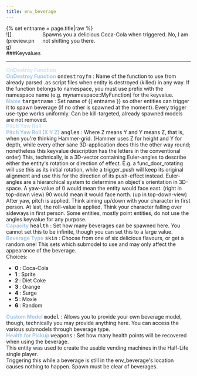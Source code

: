 ```yaml
---
title: env_beverage
---
```

<div>{% set entname = page.title|raw %}</div>
<div class="container previewimg">
<div class="columns">
<div class="imagepadding column col-auto" markdown="1">![](preview.png)</div>
<div class="column entityentry" markdown="1">Spawns you a delicious Coca-Cola when triggered. No, I am not shitting you there.</div>
</div>
</div>
###Keyvalues
<hr>
<div class="accordion entityentry">
<input type="checkbox" id="accordion-1" name="accordion-checkbox" hidden>
<label class="accordion-header" for="accordion-1">
<span style="color:#cae4fc;"><b>OnDestroy Function</b></span>
<i class="icon icon-arrow-right mr-1"></i>
</label>
<div class="accordion-body entgroup">
<div class="entityentry" markdown="1">
<span style="color:#9fc5e8;"><b>OnDestroy Function</b></span> <kbd  class="tooltip" data-tooltip="string">ondestroyfn</kbd> :
Name of the function to use from already parsed .as script files when entity is destroyed (killed) in any way. If the function belongs to namespace, you must use prefix with the namespace name (e.g. mynamespace::MyFunction) for the keyvalue.
</div>
</div>
</div>
<div class="entityentry" markdown="1">
<span style="color:#9fc5e8;"><b>Name</b></span> <kbd  class="tooltip" data-tooltip="target_source">targetname</kbd> :
Set name of {{ entname }} so other entities can trigger it to spawn beverage (if no other is spawned at the moment). Every trigger use-type works uniformly. Can be kill-targeted, already spawned models are not removed.
</div>
<div class="accordion entityentry">
<input type="checkbox" id="accordion-2" name="accordion-checkbox" hidden>
<label class="accordion-header" for="accordion-2">
<span style="color:#cae4fc;"><b>Pitch Yaw Roll</b></span>
<i class="icon icon-arrow-right mr-1"></i>
</label>
<div class="accordion-body entgroup">
<div class="entityentry" markdown="1">
<span style="color:#9fc5e8;"><b>Pitch Yaw Roll (X Y Z)</b></span> <kbd  class="tooltip" data-tooltip="string">angles</kbd> :
Where Z means Y and Y means Z, that is, when you're thinking Hammer-grid. (Hammer uses Z for height and Y for depth, while every other sane 3D-application does this the other way round; nonetheless this keyvalue description has the letters in the conventional order) This, technically, is a 3D-vector containing Euler-angles to describe either the entity's rotation or direction of effect. E.g. a func_door_rotating will use this as its initial rotation, while a trigger_push will keep its original alignment and use this for the direction of its push-effect instead. Euler-angles are a hierarchical system to determine an object's orientation in 3D-space. A yaw-value of 0 would mean the entity would face east. (right in top-down view) 90 would mean it would face north. (up in top-down-view) After yaw, pitch is applied. Think aiming up/down with your character in first person. At last, the roll-value is applied. Think your character falling over sideways in first person. Some entities, mostly point entities, do not use the angles keyvalue for any purpose.
</div>
</div>
</div>
<div class="entityentry" markdown="1">
<span style="color:#9fc5e8;"><b>Capacity</b></span> <kbd  class="tooltip" data-tooltip="integer">health</kbd> :
Set how many beverages can be spawned here. You cannot set this to be infinite, though you can set this to a large value.
</div>
<div class="entityentry" markdown="1">
<span style="color:#9fc5e8;"><b>Beverage Type</b></span> <kbd  class="tooltip" data-tooltip="choices">skin</kbd> :
Choose from one of six delicious flavours, or get a random one! This sets which submodel to use and may only affect the appearance of the beverage.
<div class="accordion">
<input type="checkbox" id="accordion-3" name="accordion-checkbox" hidden>
<label class="accordion-header" for="accordion-3">
<i class="icon icon-arrow-right mr-1"></i>
Choices:
</label>
<div class="accordion-body">
<ul>
<li><b>0 </b> : Coca-Cola</li>
<li><b>1 </b> : Sprite</li>
<li><b>2 </b> : Diet Coke</li>
<li><b>3 </b> : Orange</li>
<li><b>4 </b> : Surge</li>
<li><b>5 </b> : Moxie</li>
<li><b>6 </b> : Random</li>
</ul>
</div>
</div>
</div>
<div class="entityentry" markdown="1">
<span style="color:#9fc5e8;"><b>Custom Model</b></span> <kbd  class="tooltip" data-tooltip="string">model</kbd> :
Allows you to provide your own beverage model, though, technically you may provide anything here. You can access the various submodels through beverage type.
</div>
<div class="entityentry" markdown="1">
<span style="color:#9fc5e8;"><b>Health for Pickup</b></span> <kbd  class="tooltip" data-tooltip="integer">weapons</kbd> :
Set how many health points will be recovered when using the beverage.
</div>
<div class="notices blue" markdown="1">This entity was used to create the usable vending machines in the Half-Life single player.</div>
<div class="notices blue" markdown="1">Triggering this while a beverage is still in the env_beverage's location causes nothing to happen. Spawn must be clear of beverages.</div>
